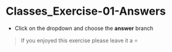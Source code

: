 # Classes_Exercise-01-Answers

- Click on the dropdown and choose the **answer** branch
> If you enjoyed this exercise please leave it a ⭐
